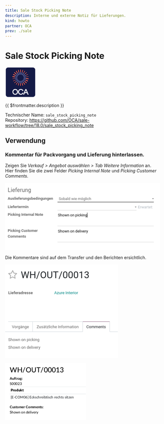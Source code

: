 ```yaml
---
title: Sale Stock Picking Note
description: Interne und externe Notiz für Lieferungen.
kind: howto
partner: OCA
prev: ./sale
---
```

# Sale Stock Picking Note
![icon_oca_app](attachments/icon_oca_app.png)

{{ $frontmatter.description }}

Technischer Name: `sale_stock_picking_note`\
Repository: <https://github.com/OCA/sale-workflow/tree/18.0/sale_stock_picking_note>

## Verwendung

### Kommentar für Packvorgang und Lieferung hinterlassen.

Zeigen Sie *Verkauf > Angebot auswählen > Tab Weitere Information* an. Hier finden Sie die zwei Felder *Picking Internal Note* und *Picking Customer Comments*.

![](attachments/Sale%20Stock%20Picking%20Note.png)

Die Kommentare sind auf dem Transfer und den Berichten ersichtlich.

![](attachments/Sale%20Stock%20Picking%20Note%20Transfer.png)

![](attachments/Sale%20Stock%20Picking%20Note%20Lieferschein.png)
